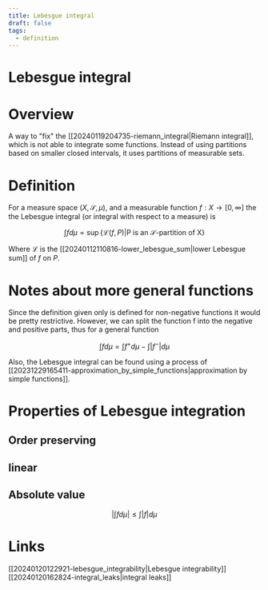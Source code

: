 ```yaml
---
title: Lebesgue integral
draft: false
tags:
  - definition
---
```

# Lebesgue integral

# Overview
A way to "fix" the [[20240119204735-riemann_integral|Riemann integral]], which is not able to integrate some functions.
Instead of using partitions based on smaller closed intervals, it uses partitions of measurable sets.

# Definition
For a measure space $(X, \mathcal{S}, \mu)$, and a measurable function $f:X\to [0, \infty]$ the the Lebesgue integral (or integral with respect to a measure) is

$$ \int f d\mu = \sup\{\mathcal{L}(f, P) | \text{P is an} \ \mathcal{S} \text{-partition of X}\}$$

Where $\mathcal{L}$ is the [[20240112110816-lower_lebesgue_sum|lower Lebesgue sum]] of $f$ on $P$.

# Notes about more general functions
Since the definition given only is defined for non-negative functions it would be pretty restrictive.
However, we can split the function f into the negative and positive parts, thus for a general function

$$\int f d\mu = \int f^+ d\mu - \int |f^-| d\mu $$

Also, the Lebesgue integral can be found using a process of [[20231229165411-approximation_by_simple_functions|approximation by simple functions]].

# Properties of Lebesgue integration
## Order preserving
## linear
## Absolute value
$$\left| \int f d\mu \right| \leq \int |f| d\mu $$

# Links
[[20240120122921-lebesgue_integrability|Lebesgue integrability]]
[[20240120162824-integral_leaks|integral leaks]]
